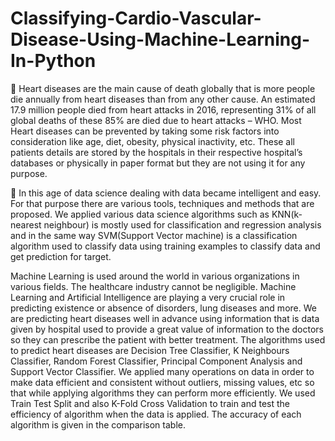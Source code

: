 # Classifying-Cardio-Vascular-Disease-Using-Machine-Learning-In-Python
	Heart diseases are the main cause of death globally that is more people die annually from heart diseases than from any other cause. An estimated 17.9 million people died from heart attacks in 2016, representing 31% of all global deaths of these 85% are died due to heart attacks – WHO. Most Heart diseases can be prevented by taking some risk factors into consideration like age, diet, obesity, physical inactivity, etc. These all patients details are stored by the hospitals in their respective hospital’s databases or physically in paper format but they are not using it for any purpose.

	In this age of data science dealing with data became intelligent and easy. For that purpose there are various tools, techniques and methods that are proposed. We applied various data science algorithms such as KNN(k-nearest neighbour) is mostly used for classification and regression analysis and in the same way SVM(Support Vector machine) is a classification algorithm used to classify data using training examples to classify data and get prediction for target. 

Machine Learning is used around the world in various organizations in various fields. The healthcare industry cannot be negligible. Machine Learning and Artificial Intelligence are playing a very crucial role in predicting existence or absence of disorders, lung diseases and more. We are predicting heart diseases well in advance using information that is data given by hospital used to provide a great value of information to the doctors so they can prescribe the patient with better treatment. The algorithms used to predict heart diseases are Decision Tree Classifier, K Neighbours Classifier, Random Forest Classifier, Principal Component Analysis and Support Vector Classifier. We applied many operations on data in order to make data efficient and consistent without outliers, missing values, etc so that while applying algorithms they can perform more efficiently. We used Train Test Split and also K-Fold Cross Validation to train and test the efficiency of algorithm when the data is applied. The accuracy of each algorithm is given in the comparison table. 
